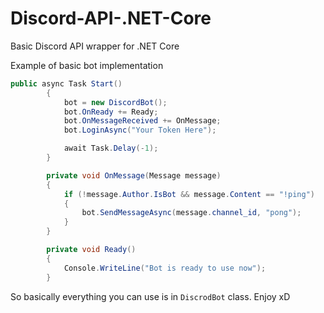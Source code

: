 # Discord-API-.NET-Core
Basic Discord API wrapper for .NET Core

Example of basic bot implementation
```cs
public async Task Start()
        {
            bot = new DiscordBot();
            bot.OnReady += Ready;
            bot.OnMessageReceived += OnMessage;
            bot.LoginAsync("Your Token Here");

            await Task.Delay(-1);
        }

        private void OnMessage(Message message)
        {
            if (!message.Author.IsBot && message.Content == "!ping")
            {
                bot.SendMessageAsync(message.channel_id, "pong");
            }
        }

        private void Ready()
        {
            Console.WriteLine("Bot is ready to use now");
        }
```

So basically everything you can use is in `DiscrodBot` class. Enjoy xD
